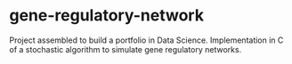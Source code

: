 # gene-regulatory-network
Project assembled to build a portfolio in Data Science. Implementation in C of a stochastic algorithm to simulate gene regulatory networks.
